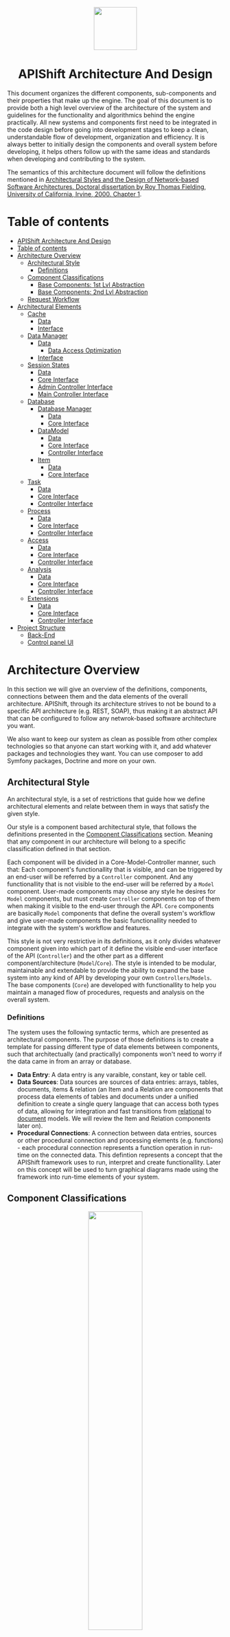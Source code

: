 <div align="center">
<img width="100px" src="https://raw.githubusercontent.com/DevShiftTeam/APIShift/master/images/apishift-logo.png">

# APIShift Architecture And Design
</div>

This document organizes the different components, sub-components and their properties that make up the engine. The goal of this document is to provide both a high level overview of the architecture of the system and guidelines for the functionality and algorithmics behind the engine practically. All new systems and components first need to be integrated in the code design before going into development stages to keep a clean, understandable flow of development, organization and efficiency. It is always better to initially design the components and overall system before developing, it helps others follow up with the same ideas and standards when developing and contributing to the system.

The semantics of this architecture document will follow the definitions mentioned in [Architectural Styles and the Design of Network-based Software Architectures. Doctoral dissertation by Roy Thomas Fielding, University of California, Irvine, 2000. Chapter 1](https://www.ics.uci.edu/~fielding/pubs/dissertation/software_arch.htm).

# Table of contents
- [APIShift Architecture And Design](#apishift-architecture-and-design)
- [Table of contents](#table-of-contents)
- [Architecture Overview](#architecture-overview)
  - [Architectural Style](#architectural-style)
    - [Definitions](#definitions)
  - [Component Classifications](#component-classifications)
    - [Base Components: 1st Lvl Abstraction](#base-components-1st-lvl-abstraction)
    - [Base Components: 2nd Lvl Abstraction](#base-components-2nd-lvl-abstraction)
  - [Request Workflow](#request-workflow)
- [Architectural Elements](#architectural-elements)
  - [Cache](#cache)
    - [Data](#data)
    - [Interface](#interface)
  - [Data Manager](#data-manager)
    - [Data](#data-1)
      - [Data Access Optimization](#data-access-optimization)
    - [Interface](#interface-1)
  - [Session States](#session-states)
    - [Data](#data-2)
    - [Core Interface](#core-interface)
    - [Admin Controller Interface](#admin-controller-interface)
    - [Main Controller Interface](#main-controller-interface)
  - [Database](#database)
    - [Database Manager](#database-manager)
      - [Data](#data-3)
      - [Core Interface](#core-interface-1)
    - [DataModel](#datamodel)
      - [Data](#data-4)
      - [Core Interface](#core-interface-2)
      - [Controller Interface](#controller-interface)
    - [Item](#item)
      - [Data](#data-5)
      - [Core Interface](#core-interface-3)
  - [Task](#task)
    - [Data](#data-6)
    - [Core Interface](#core-interface-4)
    - [Controller Interface](#controller-interface-1)
  - [Process](#process)
    - [Data](#data-7)
    - [Core Interface](#core-interface-5)
    - [Controller Interface](#controller-interface-2)
  - [Access](#access)
    - [Data](#data-8)
    - [Core Interface](#core-interface-6)
    - [Controller Interface](#controller-interface-3)
  - [Analysis](#analysis)
    - [Data](#data-9)
    - [Core Interface](#core-interface-7)
    - [Controller Interface](#controller-interface-4)
  - [Extensions](#extensions)
    - [Data](#data-10)
    - [Core Interface](#core-interface-8)
    - [Controller Interface](#controller-interface-5)
- [Project Structure](#project-structure)
  - [Back-End](#back-end)
  - [Control panel UI](#control-panel-ui)

# Architecture Overview
In this section we will give an overview of the definitions, components, connections between them and the data elements of the overall architecture. APIShift, through its architecture strives to not be bound to a specific API architecture (e.g. REST, SOAP), thus making it an abstract API that can be configured to follow any netwrok-based software architecture you want.

We also want to keep our system as clean as possible from other complex technologies so that anyone can start working with it, and add whatever packages and technologies they want. You can use composer to add Symfony packages, Doctrine and more on your own.

## Architectural Style
An architectural style, is a set of restrictions that guide how we define architectural elements and relate between them in ways that satisfy the given style.

Our style is a component based architectural style, that follows the definitions presented in the [Component Classifications](#component-classifications) section. Meaning that any component in our architecture will belong to a specific classification defined in that section.

Each component will be divided in a Core-Model-Controller manner, such that: Each component's functionallity that is visible, and can be triggered by an end-user will be referred by a `Controller` component. And any functionallity that is not visible to the end-user will be referred by a `Model` component. User-made components may choose any style he desires for `Model` components, but must create `Controller` components on top of them when making it visible to the end-user through the API. `Core` components are basically `Model` components  that define the overall system's workflow and give user-made components the basic functionallity needed to integrate with the system's workflow and features.

This style is not very restrictive in its definitions, as it only divides whatever component given into which part of it define the visible end-user interface of the API (`Controller`) and the other part as a different component/architecture (`Model`/`Core`). The style is intended to be modular, maintainable and extendable to provide the ability to expand the base system into any kind of API by developing your own `Controllers`/`Models`. The base components (`Core`) are developed with functionallity to help you maintain a managed flow of procedures, requests and analysis on the overall system.

### Definitions
The system uses the following syntactic terms, which are presented as architectural components. The purpose of those definitions is to create a template for passing different type of data elements between components, such that architectually (and practically) components won't need to worry if the data came in from an array or database.

 * __Data Entry__: A data entry is any varaible, constant, key or table cell.
 * __Data Sources__: Data sources are sources of data entries: arrays, tables, documents, items & relation (an Item and a Relation are components that process data elements of tables and documents under a unified definition to create a single query language that can access both types of data, allowing for integration and fast transitions from [relational](https://en.wikipedia.org/wiki/Relational_database) to [document](https://en.wikipedia.org/wiki/Document-oriented_database) models. We will review the Item and Relation components later on).
 * __Procedural Connections__: A connection between data entries, sources or other procedural connection and processing elements (e.g. functions) - each procedural connection represents a function operation in run-time on the connected data. This defintion represents a concept that the APIShift framework uses to run, interpret and create functionallity. Later on this concept will be used to turn graphical diagrams made using the framework into run-time elements of your system.

## Component Classifications
<div align="center">
<img width="50%" src="https://gitlab.com/lesscomplexity/apishift/-/raw/master/images/Architecture.png">
</div>

The diagram above shows the different classifications each component can  belong to. The purpose of these classification is to create an abstraction above the architectural components that can, in theory, classify any type of API or server components into these definitions for providing a scalable and modular system to build any type of API/Server. These classification are built around the idea that anyone can define & add it's own components, and classify them according to this model. Then the base components are created with definitions and connections that abide this classification, and the ability to expand their functionallity and architecture by combining other components in the same classification, to fit the desired architecture of any API/server the developer wishes to make.

### Base Components: 1st Lvl Abstraction
The system defines 3 main base concepts that give the basic functionallity to configure metadata, and have access to long and short term memory.
1. __Core Configurations__: Holds the framework's configurations. For example, credentials for connecting to the main database, and other hardcoded metadata. Practically the core file is defined during system installation. 
    * [Core Configurations Class](machine/core/Configurations.php)
2. __Database__: The components that manage and communicate with the database to access the 'long-term memory' of the framework from code and translate between different database models.
    * [PDO Objects Collection Class](machine/core/DataModelManager.php)
    * [Data Structure Manager Class](machine/core/DataModelManager.php)
    * [Item Class](machine/core/Item.php)
    * [Relation Class](machine/core/Relation.php)
3. __Session__: The components that manage the data elements and data strcuture and how they change per each session. Practically, in PHP terms, each session at any point in run-time has PHP array (key-value) defining the structure and data of the session stored in the `$_SESSION` variable, which our system refers to as the current session state. Can be considered as a 'short-term memory' of an API or BE.
    * [Session State Management Class](machine/core/SessionState.php)

### Base Components: 2nd Lvl Abstraction
The system also defines 3 higher level concepts that are using the base components to build up the logic, restrictions and analysis behind the requests of an API.
1. __Logic/Models__: Components that make use of the session, database and core of the API to provide `Model` functionallity. All these components are stored in the [models folder](machine/models), and later can also be made by creating procedures using the system's UI and attaching them using triggers  to other `Controllers`, `Models` and the overall lifecycle of the API.
    * [Task Management Class](machine/core/Task.php), Each task manages a collection of processes.
    * [Processes Management Class](machine/core/Process.php), Each process in a handler of procedural connections, and holds the functionallity to compile them in run-time.
2. __Access__: Components that provide functionallity to attaches validation procedures at run-time on the data/functionallity that an end-user wants to access/trigger. The access management tools are based on Tasks & Processes and complete autorizations using the session state.
    * [Authorization Class](machine/core/Authorizer.php)
3. __Analysis__: Components that are connected to other components of the system to accumulate usage data on the different components and the data that is transferred in the system to illustrate a analytic image of the system in terms of performance, access and usage.

Around all of these definitions, the engine defines __Controllers__ as the highest level of abstraction of an API it is concerned with. The controllers are components that contain all the possible requests that make up an API. Each controller makes use of logic, and is surrounded by access and analysis components to complete the full features of the API.

## Request Workflow
The APIShift framework provides a general workflow for each request, with an ecosystem that allows you to authenticate and analyze requests. This workflow is configurable by the components and features of the system.

1. **Connect to main DB**: First and foremost, APIShift establishes a connection with the main DB, which contains the metadata needed to access to the cache, the session, run validations and authentcations on the server.
2. **Load default cache data**: The APIShift system caches metadata about the different sessions, database structure and more to speed up queries and operations. if cache data is loaded or a cache system is not enabled, the framework skips this phase.
3. **Load default session**: Loads the session, its structure and values. Handles session construction and destruction automatically by the given timeouts.
4. **Validate Request**: Validates the format of a request. Checks if request exists as a task (tasks will be discussed later), a controller method or an extension feature.
5. **Authorize Request**: Loads and runs tasks that are attached as the authorization process of the request, and by doing so confirm that the request can be accessed by the requesting client.
6. **Run Request**: If all the previous steps are completed successfully then the controller method/task/extension feature requested by the user will be called.

Part 1 to 3 of this workflow is implemented by the [APIShift.php](machine/APIShift.php) file, and the other part 4 to 6 is implemented by the [API.php](machine/API.php) file. This separation is made so that if a developer wishes to implement server-side rendering or his own components using the framework's features, he can simply include the APIShift.php file, while the API.php file serves at the head file from which requests to the API controllers are made.

# Architectural Elements
This title will discuss the different components, connectors and data elements of the famework, their features, interfaces and responsibility. Each element will be desribed by the data elements it affects, which will be discussed in the **Data** subtitle of the element section, and will also be decribed by their interfaces - usually the model/core interface and controller interface in their own **\<Some> Interface** subtitle.

## Cache
The cache is an interface that provides a handler for cache systems that can work with different caches such as Memcached, Redis and APCU, while hiding the implementation details behind a simple get-set interface. The cache system is expressed in the [machine/core/CacheManager.php](machine/core/CacheManager.php) class.

### Data
> No Data

### [Interface](machine/core/CacheManager.php)
* `public addSystem($system_type, $name, $credentials)` Adds a new cache system (of type APCU, MemCached, Redis) to collection. This function will be available later for extendability and for the framework to be able to integrate into larger projects.
* `private initialize()` Initializaes the cache system, exits on error.
* `public loadDefaults()` Loads the database tables that are used for the main framework calls to not spend time requesting data from the database for core operations that happen frequently.
* `public set($key, $value, $ttl, $system_name)` Set/modify a variable in cache. System name is by default "main" which refers to the main cache system defined in the installation.
* `public get($key, $system_name)` Get a variable by name from cache. System name is by default "main" which refers to the main cache system defined in the installation.
* `public exists($key, $system_name)` Returns true if a key exists. System name is by default "main" which refers to the main cache system defined in the installation.
* `public getTable($table_name, $ttl, $system_name)` Load table data into cache. System name is by default "main" which refers to the main cache system defined in the installation.
* `public getFromTable($table_name, $id, $ttl, $system_name)` Store row from DB to cache. System name is by default "main" which refers to the main cache system defined in the installation.

## [Data Manager](machine/core/DataManager.php)
The APIShift frameworks, as defined in the [Definitions](#definitions) section, expresses what is called data entries and data sources, where a source referes to a "pool" of data entries, and an entry refers to a value in our system. Since a source or an entry can be expressed by different mechanisms (e.g. a source can be an array or a database table), the Data Manager provides a simple interface to access and read data entries and sources in the system regardless of their type or origin while hiding the implementation details from the user. This system will be used to simplify work when defining processes and tasks in the system.

### Data
* ___data_sources___ (SQL) - Collection of different data sources that the system uses at run-time for different operations.
  * _id_ - Identification.
  * _name_ - Name of the data source.
  * _type_ - ID of the type of a data source.
* ___data_source_types___ (SQL) - An id-name table representing the different types of data sources: arrays, tables, items/relations (will be discussed later), static_class (a class holding static variables), class_instance (a class instance).
* ___data_entries___ (SQL) - Collection of the data entries used by the system.
  * _id_ - Identification.
  * _name_ - Name of the data entry.
  * _type_ - ID of the type of a data entry.
  * _source_ - The source which this entry belong to if present.
* ___data_entry_types___ (SQL) - An id-name table representing the types of entries, can be either of: array_key, variable, constant (In case of constant the name is considered the value), table_cell.

The ___data_entry_types___ and ___data_source_types___ tables are loaded to cache by the `loadDefaults()` in the cache manager, to make types access faster during run-time.

#### Data Access Optimization
The Data Manager component has 3 levels of access to variables & data when accessing from the data manager:
* **Runtime**: After a variable has been loaded, it is saved as a PHP array (map) that maps metadata about the data entries and sources that have been requested, this way the other time they will called again in the same request, the system will take them from this PHP array which exists at run-time - meaning it is accessing data on the same process.
* **Cache**: When metadata about the variable has been loaded once, it's metadata will be saved in cache for faster access later. This means that the calls require an IPC communication between processes, which takes a little more time than data on the same process.
* **Database**: The static way that metadata and data about the data entries and sources is stored, this is the the last station if the data was not found in runtime or cache.

### [Interface](machine/core/DataManager.php)
* `private uploadEntryToCacheAndRuntime($id)` Uploads an entry meta data to cache and run-time. An upload to run-time is happening so that other calls for getting or setting the entry will be faster.
* `public getEntryData($id)` Returns the data about an entry, such as its type, source and name.
* `public getEntryValue($id, $where_query_attrib)` Returns the value an entry holds. In case of a table cell, the system will use the where query attributes array to make a where clause, such that the keys will be the column names and values are the comparison values.
* `public setEntryValue($id, $value)` Modifies the value of a given entry.
* `public addEntry($name, $type, $source)` Adds a new entry to DB.
* `public addSource($name, $type)` Adds a new source to DB.
* `public removeEntry($id)` Removes an entry from DB.
* `public removeSource($id)` Removes a source from DB.

## Session States
Sessions store data with a client that is accessible throughout different requests between the client and the server. A simple analogy will be to say that it's somehow like server-side cookies. Sessions are great tools to store a certain "state" about a client when exchanging requests, indicating our program who the client is - is it an admin? a player in our app? a premium user maybe? all these different clients have different restrictions on the functionallity and data they can access. APIShift allows you to define different session states easily and then assign access rules by these states to data, controllers and methods. The classes that manage the session states are the [core of the SessionState](machine/core/SessionState.php). The [controller interface SessionState](machine/controller/SessionState.php) allows for managing the session through API requests.

The core of the SessionState contains the logic and functions that manage the session states, their updates, authorization and communication with the database. The controller of the SessionState provides a interface that a user can use to manipulate the session state - for example change the session on a given request to indicate a login or logout, and more. Each session state has a state structure, indicating how the data about the state is saved, it also needs to know which data entries to take value from to fill them, and who are their children that inherit their properties:

 * __Structure__: A key-value store, in our case in a PHP array.
 * __Values__: The values in a session state structure indicate from which data entry to get the values to fill in the structure at run-time.
 * __Children__: Children states inherit and extend the structure and values of the parent state and use the same authorization process but with additional options or restrictions added by the developer. For example a "user" session state can have a "premium" child state that applies to premium users and provides access to more features in your application.

To manage session states in your API visit the "Session" tab in the control panel.

### Data
 * ___session_state___ (SQL) - Used to encapsulate and separate session data structures at a given state for different types of sessions.
   * _id_ - Identifier of the state.
   * _name_ - Name identifying the state.
   * _inactive_timeout_ - Timeout untill system disposes of the session user when not active.
   * _active_timeout_ - Timeout until system disposes the session since whether active or not.
   * _auth_task_ - Authorization task running the procedure when a user requests a change into this state. A task can be your own function, more on tasks will be discussed later.
   * _parent_ - id of the parent session.
 * ___session_state_structures___ (SQL) - Defines the key-value store structure of the session in run-time.
   * _id_ - Personal identification.
   * _state_ - Identification of state this entry belongs to.
   * _key_ - Name of the value the entry is holding.
   * _entry_ - Identification of the data entry which the value coppied from with when state is changed.
   * _parent_ - id of the parent entry.

### [Core Interface](machine/core/SessionState.php)
This interface's functions are all public.
* `loadDefaults()` Initializes the session, and runs timeout checks to automate session creation and destruction at run-time.
* `changeState($name)` Changes the current states into a new state. Automatically runs the authentication process attached to the session.
* `getSessionState()` Returns the ID of the current session state.
* `getIDFromName($name)` Returns the ID of the session name given.

### [Admin Controller Interface](machine/controllers/admin/SessionState.php)
This interface's functions are all public.
* `getAllSessionStates()` Returns all the sessions states.
* `add()` Add a new session state and its structure.
* `update()` Update existing session and its structure.
* `remove()` Remove a session state and its structure.

### [Main Controller Interface](machine/controllers/main/SessionState.php)
This interface's functions are all public.
* `changeState()` Changes the session state to the one required in the post request.
* `getCurrentState()` Returns the current session state.

## Database
The APIShift framework persents three types of database components to manage the long-term data of your app. The DatabaseManager provides an interface to make queries to different databases - it also keeps and manages the collection of database connections the system uses. The Item component provides a set of tools to work with database data with an abstraction layer that the APIShift framework uses to simplify data management in databases on different types of databases with a simple interface. This abstraction layer presents Items, which are data elements, and Relations, that express relations between Items, and are also considered items by themselves. Behind the scenes the system will optimize and map the data in a normalized manner to the database. The last type of database component the system has is the DataModel, which is an interface and controller for creating, managing and ordering items and relations in our system.

### Database Manager
The purpose of the Database Manager is to provide an interface for working with multiple databases. Right now it is build to work with SQL databases, hopefully later will also integrate with mongodb and other types of databases. It has a pool of database servers mapped by keys. The "main" key is saved for the database holding the core databases of the APIShift framework. The Database Manager in general holds all your connection objects and provides a unified interface to use them.

#### Data
 * `private $connections_set[]` A PHP array where the keys hold the connection objects to other databases.

#### [Core Interface](machine/core/DatabaseManager.php)
 * `public static addConnection($name, $type, $credentials)` 

### DataModel
When working with database components of the APIShift, you create `Canvases`, where each canvas is a visual representation of database elements and how they are related & constructed. The system uses these terms/components:
 * __Item__: An abstract components that is presented as a collection of keys and values, that represent data elements stired in the DB.
 * __Relation__: A relation is an item that makes and abstract connection between 2 or more items. Since a relation is also an item you can make relations between relations - this is what makes the terminology of the engine as a combination between [graph model semantics](https://en.wikipedia.org/wiki/Graph_database), [object model semantics](https://en.wikipedia.org/wiki/Object_model) and an [entity-relationship model](https://en.wikipedia.org/wiki/Entity%E2%80%93relationship_model). Each relation is one of those types:
    * *One-To-One*: For each instance of the relation, there can be no more than one instance for each of the parent item/s and related item/s (as you can see a relation can be derived from more that one item, referenced as parent item/s, to any other more than one item, references as related item/s).
    * *One-To-Many*: For each instance of the relation, there can be no more than one instance of parent items but as many related item instances as you like.
    * *Many-To-Many*: For each instance of the relation, there can as many parent and related items instances as you like.
 * __Group__: Items & Relations can be grouped together - grouping abstracts items and relations as a single elements which helps developers create relations between multiple items in a single connection, it is made for better user experience. Practically, when a relation is pointing to a group or from a group, the table representing the relation will have a `from_type` and `to_type` respectively, which are foreign keys related to a table holding the types of items in the group.
 * __Type__: Each Item & Relation can have types - for example the users item can be of type admin, premium or regular - this feature is also for better user experience, as developers can view and manage types in system queries, and even relate only specific types of items, which offers more flexibility.

These kind of defintions and components allow us to keep a single query language to access, cunstruct and normalize data elements in a database of any type (SQL and NoSQL structures like mongodb, graphQL and more).

#### Data
More will be added later

#### [Core Interface](machine/core/DataModel.php)
More will be added later

#### [Controller Interface](machine/controllers/admin/DataModel.php)
More will be added later

### Item
More will be added later

#### Data
More will be added later

#### [Core Interface](machine/core/Item.php)
More will be added later

## Task
More will be added later

### Data
More will be added later

### Core Interface
More will be added later

### Controller Interface
More will be added later

## Process
More will be added later

### Data
* ___processes___ (SQL) - id-name Table containing the list of names processes in the system.
* ___connections___ (SQL) - Each process has a list of connections defined in the ___process_connections___ table. A connection defines a procedure between data elements.
  * _id_ - Identification.
  * _connection_type_ - A connection defines a procedures, this procedure can come as another Process, Task, Function, a rule (a set of pre-made directives) or information transfer.
  * _name_ - Name of connection (information transfer ref, process, task, function, rule).
  * _from_type_ - 
  * _from_ - 
  * _to_type_ - 
  * _to_ - 
* ___connection_types___ (SQL) - 
* ___connection_node_types___ (SQL) - 

### Core Interface
More will be added later

### Controller Interface
More will be added later

## Access
More will be added later

### Data
More will be added later

### Core Interface
More will be added later

### Controller Interface
More will be added later

## Analysis
More will be added later

### Data
More will be added later

### Core Interface
More will be added later

### Controller Interface
More will be added later

## Extensions
More will be added later

### Data
More will be added later

### Core Interface
More will be added later

### Controller Interface
More will be added later

# Project Structure
Here we will review the filesystem structure of the APIShift framework before getting into specifics.

## Back-End
The back-end of the system is in the [machine folder](machine/) where you can find 4 different folders:
 * __[Core folder](machine/core)__: The folder containing all the files defining the basic core, database and session components of the system. The core files are classes that make up the main workflow of the system and contain methods to work with the system's main features. Any new core feature will be integrated into files in this folder or as new files. Everything in the core folder should be under the namespace `APIShift\Core`.
 * __[Models folder](machine/models)__: Contains any classes that are used to make logical and database specific operations outside the scope of the system - made for users of the system. If you are contributing then you will probably touch every folder besides this one, unless you are adding features for managing extensions or helper functions, as the extensions management class and helper class exist in this folder. Everything in the models folder should be under the namespace `APIShift\Models`.
 * __[Controllers folder](machine/controllers)__: The controller classes hold the methods that define the requests that can be made to the API. Each controller method validates the request and then runs through the necessary models and core files to complete the request. The `Authorizer` handles the authorization and access rules for user-made methods - but if you are making methods for the control panel and developers of the system make sure to use the `Authorizer::authorizeState()` function, when no parameters are provided, it exits if the user is not in admin state - which is set only when the developer logs into the framework. Everything in the controllers folder should be under the namespace `APIShift\Controllers`.
 * __[Data folder](machine/data)__: Files that store and provide streams of data elements to system components, without modifying the data. For example, ini and sql files that load and install the system and other helpful files for configurations and more.

And there are 2 main files in the back-end:
 * **[APIShift](machine/APIShift.php)**: A simple script that loads the autoloader of the system - which knows how to interpret the framework's namespaces with ease, loads the session and starts the main connection with the database.
 * **[API](machine/API.php)**: This file manages the API workflows for each request, it first calls the APIShift file to load the system, then it validates the request, calls the authorizer to authorize the request, and runs the desired controller & method - the only way to make API requests to any controller should only be from this file, as it integrates the authorization process for you and other necessary check. If you build your views from PHP files than you need to include the APIShift file as explained in the [readme](README.md)'s usage section.

## Control panel UI
The second most important structure to understand is the UI of the control panel which sits in the [control folder](control/). The control panel has a [UI folder](control/UI/) that contains all the UI components and an [index file](control/index.html) that integrates them together to make the single-page application of the control panel. The UI folder contains 4 sub-folder:

 * __[Components](control/UI/components)__: Components that help pages be complete, or other mixins to store repeating vue function and components.
 * __[Pages](control/UI/pages)__: Vue pages. I don't think further explanation is necessary.
 * __[Scripts](control/UI/scripts)__: Scripts that contain helping functions and classes - mainly the [APIShift JS library](control/UI/scripts/APIShift.js) is stored there to help us communicate and stay with the same standard and data as the back-end.
 * __[Styles](control/UI/style)__: All the css and other styling files of the control panel.
